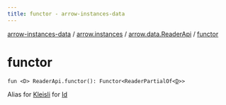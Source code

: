 ```yaml
---
title: functor - arrow-instances-data
---
```


[arrow-instances-data](../../index.html) / [arrow.instances](../index.html) / [arrow.data.ReaderApi](index.html) / [functor](./functor.html)

# functor

`fun <D> ReaderApi.functor(): Functor<ReaderPartialOf<`[`D`](functor.html#D)`>>`

Alias for [Kleisli](#) for [Id](#)

